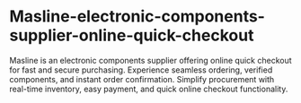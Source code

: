 # Masline-electronic-components-supplier-online-quick-checkout
Masline is an electronic components supplier offering online quick checkout for fast and secure purchasing. Experience seamless ordering, verified components, and instant order confirmation. Simplify procurement with real-time inventory, easy payment, and quick online checkout functionality.
